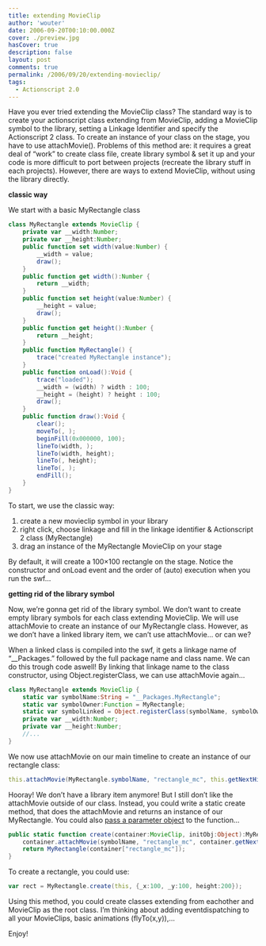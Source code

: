 ```yaml
---
title: extending MovieClip
author: 'wouter'
date: 2006-09-20T00:10:00.000Z
cover: ./preview.jpg
hasCover: true
description: false
layout: post
comments: true
permalink: /2006/09/20/extending-movieclip/
tags:
  - Actionscript 2.0
---
```

Have you ever tried extending the MovieClip class? The standard way is to create your actionscript class extending from MovieClip, adding a MovieClip symbol to the library, setting a Linkage Identifier and specify the Actionscript 2 class. To create an instance of your class on the stage, you have to use attachMovie(). Problems of this method are: it requires a great deal of “work” to create class file, create library symbol & set it up and your code is more difficult to port between projects (recreate the library stuff in each projects). However, there are ways to extend MovieClip, without using the library directly.

<!--more-->

**classic way**

We start with a basic MyRectangle class

``` actionscript
class MyRectangle extends MovieClip {
    private var __width:Number;
    private var __height:Number;
    public function set width(value:Number) {
        __width = value;
        draw();
    }
    public function get width():Number {
        return __width;
    }
    public function set height(value:Number) {
        __height = value;
        draw();
    }
    public function get height():Number {
        return __height;
    }
    public function MyRectangle() {
        trace("created MyRectangle instance");
    }
    public function onLoad():Void {
        trace("loaded");
        __width = (width) ? width : 100;
        __height = (height) ? height : 100;
        draw();
    }
    public function draw():Void {
        clear();
        moveTo(, );
        beginFill(0x000000, 100);
        lineTo(width, );
        lineTo(width, height);
        lineTo(, height);
        lineTo(, );
        endFill();
    }
}
```

To start, we use the classic way:

1.  create a new movieclip symbol in your library
2.  right click, choose linkage and fill in the linkage identifier & Actionscript 2 class (MyRectangle)
3.  drag an instance of the MyRectangle MovieClip on your stage

By default, it will create a 100×100 rectangle on the stage. Notice the constructor and onLoad event and the order of (auto) execution when you run the swf…

**getting rid of the library symbol**

Now, we’re gonna get rid of the library symbol. We don’t want to create empty library symbols for each class extending MovieClip. We will use attachMovie to create an instance of our MyRectangle class. However, as we don’t have a linked library item, we can’t use attachMovie… or can we?

When a linked class is compiled into the swf, it gets a linkage name of “__Packages.” followed by the full package name and class name. We can do this trough code aswell! By linking that linkage name to the class constructor, using Object.registerClass, we can use attachMovie again…

``` actionscript
class MyRectangle extends MovieClip {
    static var symbolName:String = "__Packages.MyRectangle";
    static var symbolOwner:Function = MyRectangle;
    static var symbolLinked = Object.registerClass(symbolName, symbolOwner);
    private var __width:Number;
    private var __height:Number;
    //...
}
```

We now use attachMovie on our main timeline to create an instance of our rectangle class:

``` actionscript
this.attachMovie(MyRectangle.symbolName, "rectangle_mc", this.getNextHighestDepth());
```

Hooray! We don’t have a library item anymore! But I still don’t like the attachMovie outside of our class. Instead, you could write a static create method, that does the attachMovie and returns an instance of our MyRectangle. You could also [pass a parameter object][1] to the function…

``` actionscript
public static function create(container:MovieClip, initObj:Object):MyRectangle{
    container.attachMovie(symbolName, "rectangle_mc", container.getNextHighestDepth(), initObj);
    return MyRectangle(container["rectangle_mc"]);
}
```

To create a rectangle, you could use:

``` actionscript
var rect = MyRectangle.create(this, {_x:100, _y:100, height:200});
```

Using this method, you could create classes extending from eachother and MovieClip as the root class. I’m thinking about adding eventdispatching to all your MovieClips, basic animations (flyTo(x,y)),…

Enjoy!

 [1]: /2006/09/12/passing-arguments-through-parameter-objects/